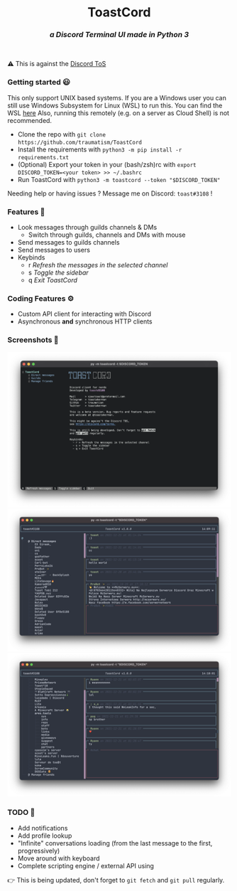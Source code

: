 <h1 align="center">ToastCord</h1>
<i><h3 align="center">a Discord Terminal UI made in Python 3</h3></i>
<br>


⚠️ This is against the [Discord ToS](https://discord.com/terms)

### Getting started 😃

This only support UNIX based systems. If you are a Windows user you can still use Windows Subsystem for Linux (WSL) to run this. You can find the WSL [here](https://wsl.microsoft.com/)
Also, running this remotely (e.g. on a server as Cloud Shell) is not recommended.

- Clone the repo with `git clone https://github.com/traumatism/ToastCord`
- Install the requirements with `python3 -m pip install -r requirements.txt`
- (Optional) Export your token in your (bash/zsh)rc with `export DISCORD_TOKEN=<your token> >> ~/.bashrc`
- Run ToastCord with `python3 -m toastcord --token "$DISCORD_TOKEN"`

Needing help or having issues ? Message me on Discord: `toast#3108` !

### Features 📝

- Look messages through guilds channels & DMs
    - Switch through guilds, channels and DMs with mouse
- Send messages to guilds channels
- Send messages to users
- Keybinds
    - r  _Refresh the messages in the selected channel_
    - s  _Toggle the sidebar_
    - q  _Exit ToastCord_

### Coding Features ⚙️

- Custom API client for interacting with Discord
- Asynchronous __and__ synchronous HTTP clients

### Screenshots 👀

![](./1.png) ![](./2.png) ![](./3.png)

### TODO 🧩

- Add notifications
- Add profile lookup
- "Infinite" conversations loading (from the last message to the first, progressively)
- Move around with keyboard
- Complete scripting engine / external API using

👉 This is being updated, don't forget to `git fetch` and `git pull` regularly.
```